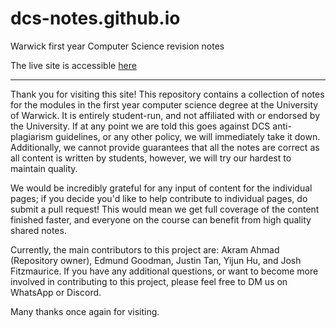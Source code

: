 # dcs-notes.github.io

Warwick first year Computer Science revision notes

The live site is accessible [here](https://arkamnite.github.io/dcs-notes.github.io/)

---



Thank you for visiting this site! This repository contains a collection of notes for the modules in the first year computer science degree at the University of Warwick. It is entirely student-run, and not affiliated with or endorsed by the University. If at any point we are told this goes against DCS anti-plagiarism guidelines, or any other policy, we will immediately take it down. Additionally, we cannot provide guarantees that all the notes are correct as all content is written by students, however, we will try our hardest to maintain quality.

We would be incredibly grateful for any input of content for the individual pages; if you decide you'd like to help contribute to individual pages, do submit a pull request! This would mean we get full coverage of the content finished faster, and everyone on the course can benefit from high quality shared notes.

Currently, the main contributors to this project are: Akram Ahmad (Repository owner), Edmund Goodman, Justin Tan, Yijun Hu, and Josh Fitzmaurice. If you have any additional questions, or want to become more involved in contributing to this project, please feel free to DM us on WhatsApp or Discord.



Many thanks once again for visiting.

